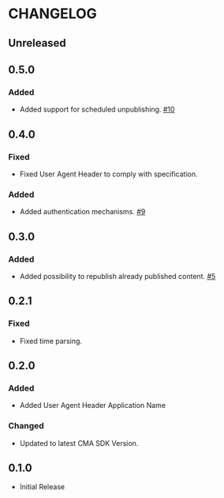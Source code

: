 # CHANGELOG

## Unreleased

## 0.5.0
### Added
* Added support for scheduled unpublishing. [#10](https://github.com/contentful/contentful-scheduler.rb/issues/10)

## 0.4.0
### Fixed
* Fixed User Agent Header to comply with specification.

### Added
* Added authentication mechanisms. [#9](https://github.com/contentful/contentful-scheduler.rb/issues/9)

## 0.3.0
### Added
* Added possibility to republish already published content. [#5](https://github.com/contentful/contentful-scheduler.rb/issues/5)

## 0.2.1

### Fixed
* Fixed time parsing.

## 0.2.0

### Added

* Added User Agent Header Application Name

### Changed

* Updated to latest CMA SDK Version.

## 0.1.0

* Initial Release
